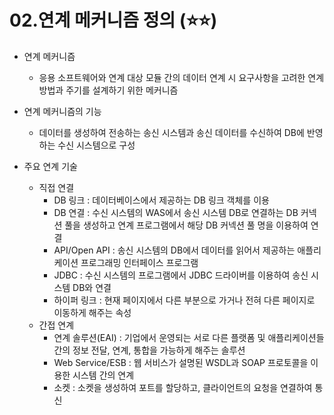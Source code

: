 # 02.연계 메커니즘 정의 (⭐⭐)

- 연계 메커니즘
    - 응용 소프트웨어와 연계 대상 모듈 간의 데이터 연계 시 요구사항을 고려한 연계방법과 주기를 설계하기 위한 메커니즘
- 연계 메커니즘의 기능
    - 데이터를 생성하여 전송하는 송신 시스템과 송신 데이터를 수신하여 DB에 반영하는 수신 시스템으로 구성

- 주요 연계 기술
    - 직접 연결
        - DB 링크 : 데이터베이스에서 제공하는 DB 링크 객체를 이용
        - DB 연결 : 수신 시스템의 WAS에서 송신 시스템 DB로 연결하는 DB 커넥션 풀을 생성하고 연계 프로그램에서 해당 DB 커넥션 풀 명을 이용하여 연결
        - API/Open API : 송신 시스템의 DB에서 데이터를 읽어서 제공하는 애플리케이션 프로그래밍 인터페이스 프로그램
        - JDBC : 수신 시스템의 프로그램에서 JDBC 드라이버를 이용하여 송신 시스템 DB와 연결
        - 하이퍼 링크 : 현재 페이지에서 다른 부분으로 가거나 전혀 다른 페이지로 이동하게 해주는 속성
    - 간접 연계
        - 연계 솔루션(EAI) : 기업에서 운영되는 서로 다른 플랫폼 및 애플리케이션들 간의 정보 전달, 연계, 통합을 가능하게 해주는 솔루션
        - Web Service/ESB : 웹 서비스가 설명된 WSDL과 SOAP 프로토콜을 이용한 시스템 간의 연계
        - 소켓 : 소켓을 생성하여 포트를 할당하고, 클라이언트의 요청을 연결하여 통신